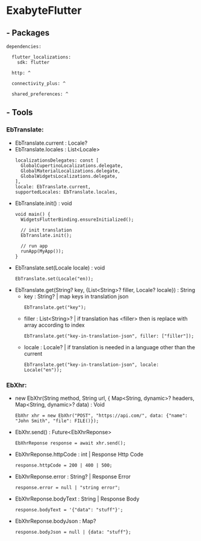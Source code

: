 # ExabyteFlutter

## - Packages
~~~
dependencies:

  flutter_localizations:
    sdk: flutter
    
  http: ^
  
  connectivity_plus: ^
  
  shared_preferences: ^
~~~

## - Tools

### **EbTranslate:**
  - EbTranslate.current : Locale?
  - EbTranslate.locales : List\<Locale\>
      ~~~
      localizationsDelegates: const [
        GlobalCupertinoLocalizations.delegate,
        GlobalMaterialLocalizations.delegate,
        GlobalWidgetsLocalizations.delegate,
      ],
      locale: EbTranslate.current,
      supportedLocales: EbTranslate.locales,
      ~~~ 
  - EbTranslate.init() : void
      ~~~
      void main() {
        WidgetsFlutterBinding.ensureInitialized();

        // init translation
        EbTranslate.init();

        // run app
        runApp(MyApp());
      }
      ~~~ 
  - EbTranslate.set(Locale locale) : void
      ~~~
      EbTranslate.set(Locale("en));
      ~~~ 
  - EbTranslate.get(String? key, {List\<String\>? filler, Locale? locale}) : String
    - key : String? | map keys in translation json
      ~~~
      EbTranslate.get("key");
      ~~~
    - filler : List\<String\>? | if translation has \<filler\> then is replace with array according to index
      ~~~
      EbTranslate.get("key-in-translation-json", filler: ["filler"]);
      ~~~
    - locale : Locale? | if translation is needed in a language other than the current
      ~~~
      EbTranslate.get("key-in-translation-json", locale: Locale("en"));
      ~~~ 

### **EbXhr:**
  - new EbXhr(String method, String url, { Map<String, dynamic>? headers, Map<String, dynamic>? data) : Void
      ~~~
      EbXhr xhr = new EbXhr("POST", "https://api.com/", data: {"name": "John Smith", "file": FILE()});
      ~~~
  - EbXhr.send() : Future\<EbXhrReponse\>
      ~~~
      EbXhrReponse response = await xhr.send();
      ~~~ 
  - EbXhrReponse.httpCode : int | Response Http Code
      ~~~
      response.httpCode = 200 | 400 | 500;
      ~~~ 
  - EbXhrReponse.error : String? | Response Error
      ~~~
      response.error = null | "string error";
      ~~~ 
  - EbXhrReponse.bodyText : String | Response Body
      ~~~
      response.bodyText = '{"data": "stuff"}';
      ~~~ 
  - EbXhrReponse.bodyJson : Map?
      ~~~
      response.bodyJson = null | {data: "stuff"};
      ~~~ 
